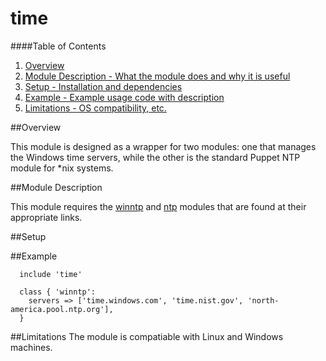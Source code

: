 # time

####Table of Contents

1. [Overview](#overview)
2. [Module Description - What the module does and why it is useful](#module-description)
3. [Setup - Installation and dependencies](#setup)
4. [Example - Example usage code with description](#example)
5. [Limitations - OS compatibility, etc.](#limitations)

##Overview

This module is designed as a wrapper for two modules: one that manages the Windows time servers, while the other is the standard Puppet NTP module for \*nix systems. 

##Module Description

This module requires the [winntp](https://github.com/jpadams/winntp) and [ntp](https://github.com/puppetlabs/puppetlabs-ntp) modules that are found at their appropriate links. 

##Setup


##Example
```puppet
  include 'time'

  class { 'winntp':
    servers => ['time.windows.com', 'time.nist.gov', 'north-america.pool.ntp.org'],
  }
```

##Limitations
The module is compatiable with Linux and Windows machines.
